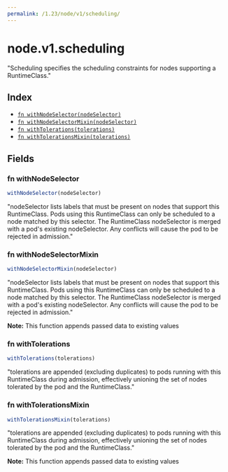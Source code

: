 ```yaml
---
permalink: /1.23/node/v1/scheduling/
---
```


# node.v1.scheduling

"Scheduling specifies the scheduling constraints for nodes supporting a RuntimeClass."

## Index

* [`fn withNodeSelector(nodeSelector)`](#fn-withnodeselector)
* [`fn withNodeSelectorMixin(nodeSelector)`](#fn-withnodeselectormixin)
* [`fn withTolerations(tolerations)`](#fn-withtolerations)
* [`fn withTolerationsMixin(tolerations)`](#fn-withtolerationsmixin)

## Fields

### fn withNodeSelector

```ts
withNodeSelector(nodeSelector)
```

"nodeSelector lists labels that must be present on nodes that support this RuntimeClass. Pods using this RuntimeClass can only be scheduled to a node matched by this selector. The RuntimeClass nodeSelector is merged with a pod's existing nodeSelector. Any conflicts will cause the pod to be rejected in admission."

### fn withNodeSelectorMixin

```ts
withNodeSelectorMixin(nodeSelector)
```

"nodeSelector lists labels that must be present on nodes that support this RuntimeClass. Pods using this RuntimeClass can only be scheduled to a node matched by this selector. The RuntimeClass nodeSelector is merged with a pod's existing nodeSelector. Any conflicts will cause the pod to be rejected in admission."

**Note:** This function appends passed data to existing values

### fn withTolerations

```ts
withTolerations(tolerations)
```

"tolerations are appended (excluding duplicates) to pods running with this RuntimeClass during admission, effectively unioning the set of nodes tolerated by the pod and the RuntimeClass."

### fn withTolerationsMixin

```ts
withTolerationsMixin(tolerations)
```

"tolerations are appended (excluding duplicates) to pods running with this RuntimeClass during admission, effectively unioning the set of nodes tolerated by the pod and the RuntimeClass."

**Note:** This function appends passed data to existing values